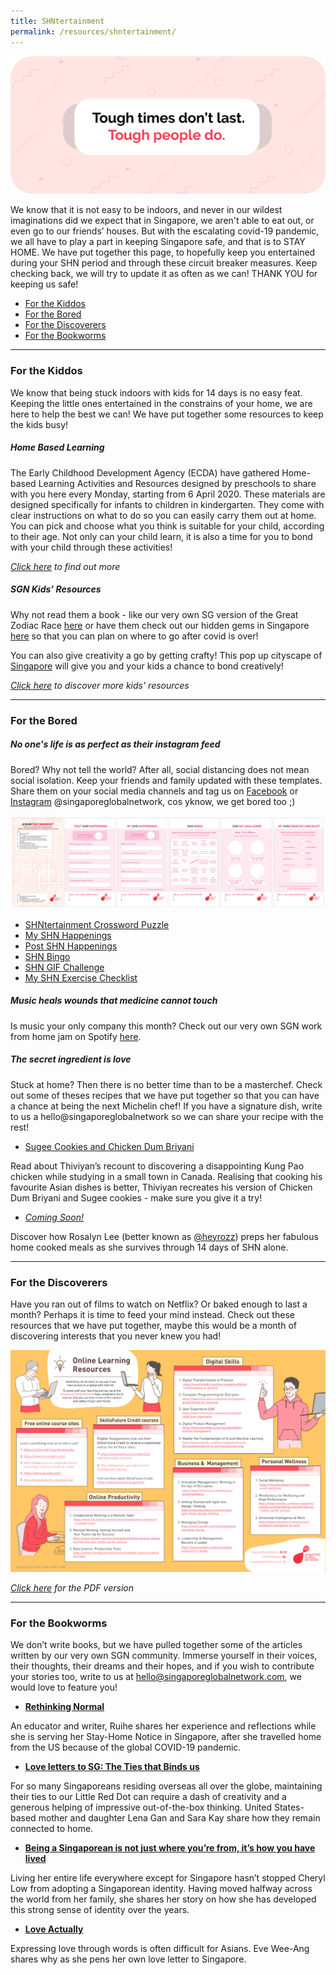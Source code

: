 ```yaml
---
title: SHNtertainment
permalink: /resources/shntertainment/
---
```


![Image](/images/shntertainment-resources/SHNtertainment-Header.png)

We know that it is not easy to be indoors, and never in our wildest imaginations did we expect that in Singapore, we aren't able to eat out, or even go to our friends’ houses. But with the escalating covid-19 pandemic, we all have to play a part in keeping Singapore safe, and that is to STAY HOME. We have put together this page, to hopefully keep you entertained during your SHN period and through these circuit breaker measures. Keep checking back, we will try to update it as often as we can! THANK YOU for keeping us safe!

* [For the Kiddos](#kid-activities)  
* [For the Bored](#fun-stuff)
* [For the Discoverers](#shn-learning)
* [For the Bookworms](#reading-pleasure)

<hr>

### <a id="kid-activities"></a> For the Kiddos

We know that being stuck indoors with kids for 14 days is no easy feat. Keeping the little ones entertained in the constrains of your home, we are here to help the best we can! We have put together some resources to keep the kids busy!

##### Home Based Learning

The Early Childhood Development Agency (ECDA) have gathered Home-based Learning Activities and Resources designed by preschools to share with you here every Monday, starting from 6 April 2020. These materials are designed specifically for infants to children in kindergarten. They come with clear instructions on what to do so you can easily carry them out at home. You can pick and choose what you think is suitable for your child, according to their age. Not only can your child learn, it is also a time for you to bond with your child through these activities!

_[Click here](https://www.ecda.gov.sg/growatbeanstalk/Pages/Home-Based%20Learning/Home-Based-Learning.aspx) to find out more_

#####	SGN Kids’ Resources

Why not read them a book - like our very own SG version of the Great Zodiac Race [here](https://www.singaporeglobalnetwork.com/resources/resources-for-kids/#great-zodiac-race) or have them check out our hidden gems in Singapore [here](https://www.singaporeglobalnetwork.com/resources/resources-for-kids/#sg-hidden-gems) so that you can plan on where to go after covid is over! 

You can also give creativity a go by getting crafty! This pop up cityscape of [Singapore](https://www.singaporeglobalnetwork.com/resources/resources-for-kids/#sg-cityscape) will give you and your kids a chance to bond creatively!

_[Click here](https://www.singaporeglobalnetwork.com/resources/resources-for-kids/) to discover more kids' resources_

<hr>

### <a id="fun-stuff"></a> For the Bored

##### No one's life is as perfect as their instagram feed

Bored? Why not tell the world? After all, social distancing does not mean social isolation. Keep your friends and family updated with these templates. Share them on your social media channels and tag us on [Facebook](https://www.facebook.com/singaporeglobalnetwork/) or [Instagram](https://www.instagram.com/singaporeglobalnetwork/) @singaporeglobalnetwork, cos yknow, we get bored too ;)

![Image](/images/shntertainment-resources/SHNtertainment-template-preview.png)

- [SHNtertainment Crossword Puzzle](https://d33wubrfki0l68.cloudfront.net/10a6b9cdce2fd6e1402687a2f63ff1da4372b0de/384d8/images/shntertainment-resources/shntertainment-puzzle.jpg)
- [My SHN Happenings](https://d33wubrfki0l68.cloudfront.net/cdadd941fa79ccd5bebe309ba52d43a7df3f9078/c59a6/images/shntertainment-resources/shntertainment-happenings.jpg)
- [Post SHN Happenings](https://d33wubrfki0l68.cloudfront.net/77b27aaa2d2e2f953c2590a121aceaa5f964984b/d32fb/images/shntertainment-resources/shntertainment-post-happenings.jpg)
- [SHN Bingo](https://d33wubrfki0l68.cloudfront.net/bf7770990960230dbcb7b12250772045dcdabad8/6217c/images/shntertainment-resources/shntertainment-bingo.jpg)
- [SHN GIF Challenge](https://d33wubrfki0l68.cloudfront.net/4c58d6cbb67217b7083e90d3a2c8d172ac53d8a4/4c157/images/shntertainment-resources/shntertainment-gif-challenge.jpg)
- [My SHN Exercise Checklist](https://d33wubrfki0l68.cloudfront.net/17e23dd7c6321541e62718eba4f1baac288824c1/62dfc/images/shntertainment-resources/shntertainment-exercise-checklist.jpg)

##### Music heals wounds that medicine cannot touch

Is music your only company this month? Check out our very own SGN work from home jam on Spotify [here](go.gov.sg/wfhjam).

##### The secret ingredient is love

Stuck at home? Then there is no better time than to be a masterchef. Check out some of theses recipes that we have put together so that you can have a chance at being the next Michelin chef! If you have a signature dish, write to us a hello@singaporeglobalnetwork so we can share your recipe with the rest!

- [Sugee Cookies and Chicken Dum Briyani](https://www.singaporeglobalnetwork.com/food-for-thought/from-the-community/dum-briyani-in-the-prairies)

Read about Thiviyan’s recount to discovering a disappointing Kung Pao chicken while studying in a small town in Canada. Realising that cooking his favourite Asian dishes is better, Thiviyan recreates his version of Chicken Dum Briyani and Sugee cookies - make sure you give it a try!

- *[Coming Soon!](#)*

Discover how Rosalyn Lee (better known as [@heyrozz](https://www.instagram.com/heyrozz/)) preps her fabulous home cooked meals as she survives through 14 days of SHN alone. 

<hr>

### <a id="shn-learning"></a> For the Discoverers

Have you ran out of films to watch on Netflix? Or baked enough to last a month? Perhaps it is time to feed your mind instead. Check out these resources that we have put together, maybe this would be a month of discovering interests that you never knew you had!

![Image](/images/shntertainment-resources/online-learning-resources.jpg)

_[Click here](https://www.singaporeglobalnetwork.com/docs/SGN-Online-Learning-Resources.pdf) for the PDF version_

<hr>

### <a id="reading-pleasure"></a> For the Bookworms

We don’t write books, but we have pulled together some of the articles written by our very own SGN community. Immerse yourself in their voices, their thoughts, their dreams and their hopes, and if you wish to contribute your stories too, write to us at hello@singaporeglobalnetwork.com, we would love to feature you! 

-	**[Rethinking Normal](https://www.singaporeglobalnetwork.com/food-for-thought/from-the-community/rethinking-normal-zhang-ruihe)**

An educator and writer, Ruihe shares her experience and reflections while she is serving her Stay-Home Notice in Singapore, after she travelled home from the US because of the global COVID-19 pandemic. 

-	**[Love letters to SG: The Ties that Binds us](https://www.singaporeglobalnetwork.com/food-for-thought/from-the-community/love-letter-to-sg)**

For so many Singaporeans residing overseas all over the globe, maintaining their ties to our Little Red Dot can require a dash of creativity and a generous helping of impressive out-of-the-box thinking. United States-based mother and daughter Lena Gan and Sara Kay share how they remain connected to home.

-	**[Being a Singaporean is not just where you’re from, it’s how you have lived](https://www.singaporeglobalnetwork.com/food-for-thought/from-the-community/being-a-singaporean)**

Living her entire life everywhere except for Singapore hasn’t stopped Cheryl Low from adopting a Singaporean identity. Having moved halfway across the world from her family, she shares her story on how she has developed this strong sense of identity over the years.

-	**[Love Actually](https://www.singaporeglobalnetwork.com/food-for-thought/from-the-community/love-actually)**

Expressing love through words is often difficult for Asians. Eve Wee-Ang shares why as she pens her own love letter to Singapore.


